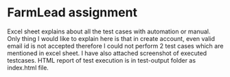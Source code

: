 # FarmLead assignment

Excel sheet explains about all the test cases with automation or manual. Only thing I would like to explain here is that in create account, even valid email id is not accepted therefore I could not perform 2 test cases which are mentioned in excel sheet. I have also attached screenshot of executed testcases. HTML report of test execution is in test-output folder as index.html file.
